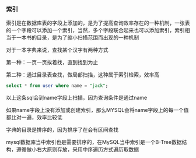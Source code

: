 ### 索引

索引是在数据库表的字段上添加的，是为了提高查询效率存在的一种机制，一张表的一个字段可以添加一个索引，当然，多个字段联合起来也可以添加索引，索引相当于一本书的目录，是为了缩小扫描范围而出现的一种机制

对于一本字典来说，查找某个汉字有两种方式

第一种：一页一页挨着找，直到找到为止

第二种：通过目录表查找，做局部扫描，这种属于索引检索，效率高



```sql
select * from user where name = "jack";
```

以上这条sql会到name字段上扫描，因为查询条件是通过name

如果name字段上没有添加或创建索引，那么MYSQL会将name字段上的每一个值都比对一遍，效率比较低

字典的目录是排序的，因为排序了在会有区间查找

mysql数据库当中索引也是需要排序的，在MySQL当中索引是一个B-Tree数据结构，遵循做小右大原则存放，采用中序遍历方式遍历取数据

